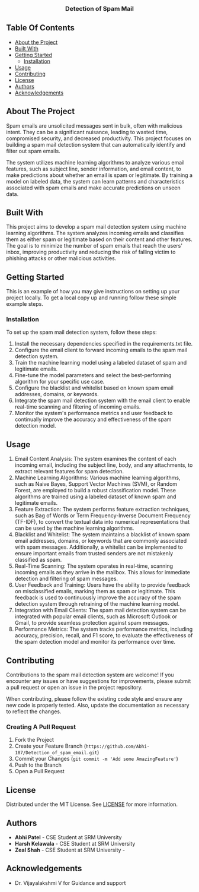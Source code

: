 <br/>
<p align="center">
  <h3 align="center">Detection of Spam Mail</h3>

</p>



## Table Of Contents

* [About the Project](#about-the-project)
* [Built With](#built-with)
* [Getting Started](#getting-started)
  * [Installation](#installation)
* [Usage](#usage)
* [Contributing](#contributing)
* [License](#license)
* [Authors](#authors)
* [Acknowledgements](#acknowledgements)

## About The Project

Spam emails are unsolicited messages sent in bulk, often with malicious intent. They can be a significant nuisance, leading to wasted time, compromised security, and decreased productivity. This project focuses on building a spam mail detection system that can automatically identify and filter out spam emails.

The system utilizes machine learning algorithms to analyze various email features, such as subject line, sender information, and email content, to make predictions about whether an email is spam or legitimate. By training a model on labeled data, the system can learn patterns and characteristics associated with spam emails and make accurate predictions on unseen data.



## Built With

This project aims to develop a spam mail detection system using machine learning algorithms. The system analyzes incoming emails and classifies them as either spam or legitimate based on their content and other features. The goal is to minimize the number of spam emails that reach the users' inbox, improving productivity and reducing the risk of falling victim to phishing attacks or other malicious activities.

## Getting Started

This is an example of how you may give instructions on setting up your project locally.
To get a local copy up and running follow these simple example steps.

### Installation

To set up the spam mail detection system, follow these steps:

1. Install the necessary dependencies specified in the requirements.txt file.
2. Configure the email client to forward incoming emails to the spam mail detection system.
4. Train the machine learning model using a labeled dataset of spam and legitimate emails.
5. Fine-tune the model parameters and select the best-performing algorithm for your specific use case.
6. Configure the blacklist and whitelist based on known spam email addresses, domains, or keywords.
7. Integrate the spam mail detection system with the email client to enable real-time scanning and filtering of incoming emails.
8. Monitor the system's performance metrics and user feedback to continually improve the accuracy and effectiveness of the spam detection model.

## Usage

1. Email Content Analysis: The system examines the content of each incoming email, including the subject line, body, and any attachments, to extract relevant features for spam detection.
2. Machine Learning Algorithms: Various machine learning algorithms, such as Naive Bayes, Support Vector Machines (SVM), or Random Forest, are employed to build a robust classification model. These algorithms are trained using a labeled dataset of known spam and legitimate emails.
3. Feature Extraction: The system performs feature extraction techniques, such as Bag of Words or Term Frequency-Inverse Document Frequency (TF-IDF), to convert the textual data into numerical representations that can be used by the machine learning algorithms.
4. Blacklist and Whitelist: The system maintains a blacklist of known spam email addresses, domains, or keywords that are commonly associated with spam messages. Additionally, a whitelist can be implemented to ensure important emails from trusted senders are not mistakenly classified as spam.
5. Real-Time Scanning: The system operates in real-time, scanning incoming emails as they arrive in the mailbox. This allows for immediate detection and filtering of spam messages.
6. User Feedback and Training: Users have the ability to provide feedback on misclassified emails, marking them as spam or legitimate. This feedback is used to continuously improve the accuracy of the spam detection system through retraining of the machine learning model.
7. Integration with Email Clients: The spam mail detection system can be integrated with popular email clients, such as Microsoft Outlook or Gmail, to provide seamless protection against spam messages.
8. Performance Metrics: The system tracks performance metrics, including accuracy, precision, recall, and F1 score, to evaluate the effectiveness of the spam detection model and monitor its performance over time.

## Contributing

Contributions to the spam mail detection system are welcome! If you encounter any issues or have suggestions for improvements, please submit a pull request or open an issue in the project repository.

When contributing, please follow the existing code style and ensure any new code is properly tested. Also, update the documentation as necessary to reflect the changes.

### Creating A Pull Request

1. Fork the Project
2. Create your Feature Branch (`https://github.com/Abhi- 
    187/Detection_of_spam_email.git`)
3. Commit your Changes (`git commit -m 'Add some AmazingFeature'`)
4. Push to the Branch 
5. Open a Pull Request

## License

Distributed under the MIT License. See [LICENSE](https://github.com///blob/main/LICENSE.md) for more information.

## Authors

* **Abhi Patel** - CSE Student at SRM University 
* **Harsh Kelawala** - CSE Student at SRM University  
* **Zeal Shah** - CSE Student at SRM University  - 

## Acknowledgements

* Dr. Vijayalakshmi V for Guidance and support

